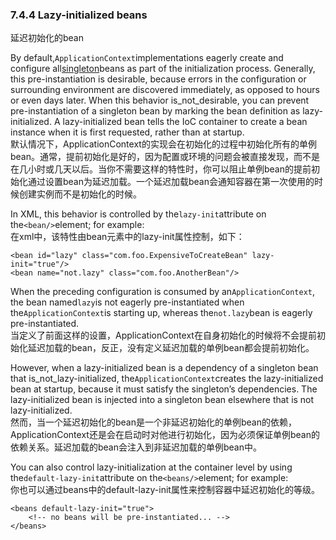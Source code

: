### 7.4.4 Lazy-initialized beans

延迟初始化的bean

By default,`ApplicationContext`implementations eagerly create and configure all[singleton](https://docs.spring.io/spring/docs/current/spring-framework-reference/htmlsingle/#beans-factory-scopes-singleton)beans as part of the initialization process. Generally, this pre-instantiation is desirable, because errors in the configuration or surrounding environment are discovered immediately, as opposed to hours or even days later. When this behavior is\_not\_desirable, you can prevent pre-instantiation of a singleton bean by marking the bean definition as lazy-initialized. A lazy-initialized bean tells the IoC container to create a bean instance when it is first requested, rather than at startup.  
默认情况下，ApplicationContext的实现会在初始化的过程中初始化所有的单例bean。通常，提前初始化是好的，因为配置或环境的问题会被直接发现，而不是在几小时或几天以后。当你不需要这样的特性时，你可以阻止单例bean的提前初始化通过设置bean为延迟加载。一个延迟加载bean会通知容器在第一次使用的时候创建实例而不是初始化的时候。

In XML, this behavior is controlled by the`lazy-init`attribute on the`<bean/>`element; for example:  
在xml中，该特性由bean元素中的lazy-init属性控制，如下：

```
<bean id="lazy" class="com.foo.ExpensiveToCreateBean" lazy-init="true"/>
<bean name="not.lazy" class="com.foo.AnotherBean"/>
```

When the preceding configuration is consumed by an`ApplicationContext`, the bean named`lazy`is not eagerly pre-instantiated when the`ApplicationContext`is starting up, whereas the`not.lazy`bean is eagerly pre-instantiated.  
当定义了前面这样的设置，ApplicationContext在自身初始化的时候将不会提前初始化延迟加载的bean，反正，没有定义延迟加载的单例bean都会提前初始化。

However, when a lazy-initialized bean is a dependency of a singleton bean that is\_not\_lazy-initialized, the`ApplicationContext`creates the lazy-initialized bean at startup, because it must satisfy the singleton’s dependencies. The lazy-initialized bean is injected into a singleton bean elsewhere that is not lazy-initialized.  
然而，当一个延迟初始化的bean是一个非延迟初始化的单例bean的依赖，ApplicationContext还是会在启动时对他进行初始化，因为必须保证单例bean的依赖关系。延迟加载的bean会注入到非延迟加载的单例bean中。

You can also control lazy-initialization at the container level by using the`default-lazy-init`attribute on the`<beans/>`element; for example:  
你也可以通过beans中的default-lazy-init属性来控制容器中延迟初始化的等级。

```
<beans default-lazy-init="true">
    <!-- no beans will be pre-instantiated... -->
</beans>
```



